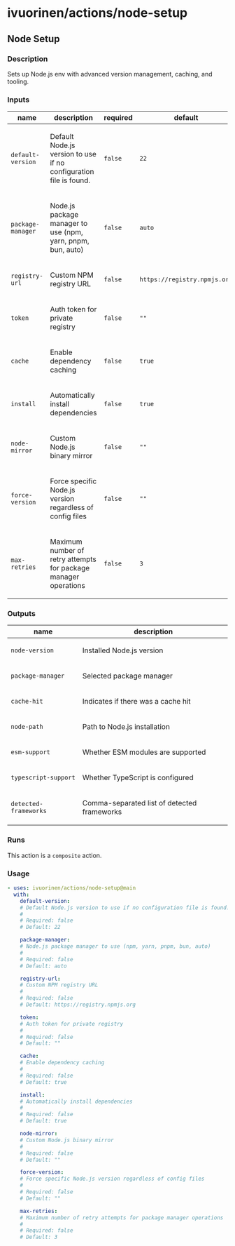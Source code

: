 # ivuorinen/actions/node-setup

## Node Setup

### Description

Sets up Node.js env with advanced version management, caching, and tooling.

### Inputs

| name              | description                                                              | required | default                      |
|-------------------|--------------------------------------------------------------------------|----------|------------------------------|
| `default-version` | <p>Default Node.js version to use if no configuration file is found.</p> | `false`  | `22`                         |
| `package-manager` | <p>Node.js package manager to use (npm, yarn, pnpm, bun, auto)</p>       | `false`  | `auto`                       |
| `registry-url`    | <p>Custom NPM registry URL</p>                                           | `false`  | `https://registry.npmjs.org` |
| `token`           | <p>Auth token for private registry</p>                                   | `false`  | `""`                         |
| `cache`           | <p>Enable dependency caching</p>                                         | `false`  | `true`                       |
| `install`         | <p>Automatically install dependencies</p>                                | `false`  | `true`                       |
| `node-mirror`     | <p>Custom Node.js binary mirror</p>                                      | `false`  | `""`                         |
| `force-version`   | <p>Force specific Node.js version regardless of config files</p>         | `false`  | `""`                         |
| `max-retries`     | <p>Maximum number of retry attempts for package manager operations</p>   | `false`  | `3`                          |

### Outputs

| name                  | description                                        |
|-----------------------|----------------------------------------------------|
| `node-version`        | <p>Installed Node.js version</p>                   |
| `package-manager`     | <p>Selected package manager</p>                    |
| `cache-hit`           | <p>Indicates if there was a cache hit</p>          |
| `node-path`           | <p>Path to Node.js installation</p>                |
| `esm-support`         | <p>Whether ESM modules are supported</p>           |
| `typescript-support`  | <p>Whether TypeScript is configured</p>            |
| `detected-frameworks` | <p>Comma-separated list of detected frameworks</p> |

### Runs

This action is a `composite` action.

### Usage

```yaml
- uses: ivuorinen/actions/node-setup@main
  with:
    default-version:
    # Default Node.js version to use if no configuration file is found.
    #
    # Required: false
    # Default: 22

    package-manager:
    # Node.js package manager to use (npm, yarn, pnpm, bun, auto)
    #
    # Required: false
    # Default: auto

    registry-url:
    # Custom NPM registry URL
    #
    # Required: false
    # Default: https://registry.npmjs.org

    token:
    # Auth token for private registry
    #
    # Required: false
    # Default: ""

    cache:
    # Enable dependency caching
    #
    # Required: false
    # Default: true

    install:
    # Automatically install dependencies
    #
    # Required: false
    # Default: true

    node-mirror:
    # Custom Node.js binary mirror
    #
    # Required: false
    # Default: ""

    force-version:
    # Force specific Node.js version regardless of config files
    #
    # Required: false
    # Default: ""

    max-retries:
    # Maximum number of retry attempts for package manager operations
    #
    # Required: false
    # Default: 3
```
